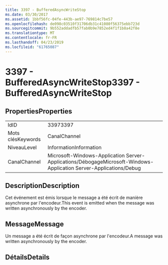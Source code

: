 ```yaml
---
title: 3397 - BufferedAsyncWriteStop
ms.date: 03/30/2017
ms.assetid: 1bbf56fc-04fe-443b-ae97-769814c7be57
ms.openlocfilehash: de098c03510f31706db31c41080f56375ebb723d
ms.sourcegitcommit: 9b552addadfb57fab0b9e7852ed4f1f1b8a42f8e
ms.translationtype: MT
ms.contentlocale: fr-FR
ms.lasthandoff: 04/23/2019
ms.locfileid: "61765087"
---
```

# <a name="3397---bufferedasyncwritestop"></a><span data-ttu-id="b385d-102">3397 - BufferedAsyncWriteStop</span><span class="sxs-lookup"><span data-stu-id="b385d-102">3397 - BufferedAsyncWriteStop</span></span>
## <a name="properties"></a><span data-ttu-id="b385d-103">Properties</span><span class="sxs-lookup"><span data-stu-id="b385d-103">Properties</span></span>  
  
|||  
|-|-|  
|<span data-ttu-id="b385d-104">Id</span><span class="sxs-lookup"><span data-stu-id="b385d-104">ID</span></span>|<span data-ttu-id="b385d-105">3397</span><span class="sxs-lookup"><span data-stu-id="b385d-105">3397</span></span>|  
|<span data-ttu-id="b385d-106">Mots clés</span><span class="sxs-lookup"><span data-stu-id="b385d-106">Keywords</span></span>|<span data-ttu-id="b385d-107">Canal</span><span class="sxs-lookup"><span data-stu-id="b385d-107">Channel</span></span>|  
|<span data-ttu-id="b385d-108">Niveau</span><span class="sxs-lookup"><span data-stu-id="b385d-108">Level</span></span>|<span data-ttu-id="b385d-109">Information</span><span class="sxs-lookup"><span data-stu-id="b385d-109">Information</span></span>|  
|<span data-ttu-id="b385d-110">Canal</span><span class="sxs-lookup"><span data-stu-id="b385d-110">Channel</span></span>|<span data-ttu-id="b385d-111">Microsoft-Windows-Application Server-Applications/Débogage</span><span class="sxs-lookup"><span data-stu-id="b385d-111">Microsoft-Windows-Application Server-Applications/Debug</span></span>|  
  
## <a name="description"></a><span data-ttu-id="b385d-112">Description</span><span class="sxs-lookup"><span data-stu-id="b385d-112">Description</span></span>  
 <span data-ttu-id="b385d-113">Cet événement est émis lorsque le message a été écrit de manière asynchrone par l'encodeur.</span><span class="sxs-lookup"><span data-stu-id="b385d-113">This event is emitted when the message was written asynchronously by the encoder.</span></span>  
  
## <a name="message"></a><span data-ttu-id="b385d-114">Message</span><span class="sxs-lookup"><span data-stu-id="b385d-114">Message</span></span>  
 <span data-ttu-id="b385d-115">Un message a été écrit de façon asynchrone par l'encodeur.</span><span class="sxs-lookup"><span data-stu-id="b385d-115">A message was written asynchronously by the encoder.</span></span>  
  
## <a name="details"></a><span data-ttu-id="b385d-116">Détails</span><span class="sxs-lookup"><span data-stu-id="b385d-116">Details</span></span>
